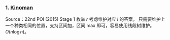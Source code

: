 ### 1. [Kinoman](https://szkopul.edu.pl/problemset/problem/k-RYEjhwNTo_XdaCidXQUGMU/site/)
Source：22nd POI (2015) Stage 1
枚举 $r$ 考虑维护对应 $l$ 的答案。
只需要维护上一个种类相同的位置，支持区间加，区间 max 即可，容易使用线段树维护。
$O(n\log n)$。